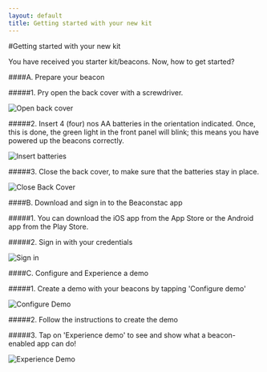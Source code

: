 ```yaml
---
layout: default
title: Getting started with your new kit
---
```


#Getting started with your new kit

You have received you starter kit/beacons. Now, how to get started?

####A. Prepare your beacon

#####1. Pry open the back cover with a screwdriver.

![Open back cover](http://i.imgur.com/nrzxi0x.png)

#####2. Insert 4 (four) nos AA batteries in the orientation indicated. Once, this is done, the green light in the front panel will blink; this means you have powered up the beacons correctly.

![Insert batteries](http://i.imgur.com/I2zjEBO.png)

#####3. Close the back cover, to make sure that the batteries stay in place.

![Close Back Cover](http://i.imgur.com/jJ1Syzj.png)

####B. Download and sign in to the Beaconstac app

#####1. You can download the iOS app from the App Store or the Android app from the Play Store.

#####2. Sign in with your credentials

![Sign in](http://i.imgur.com/0xaXHw9.png)

####C. Configure and Experience a demo

#####1. Create a demo with your beacons by tapping 'Configure demo'

![Configure Demo](http://i.imgur.com/Mtyslog.png)

#####2. Follow the instructions to create the demo

#####3. Tap on 'Experience demo' to see and show what a beacon-enabled app can do!

![Experience Demo](http://i.imgur.com/K3JH1i6.png)

